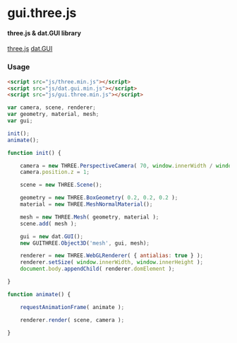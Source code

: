 gui.three.js
========

#### three.js & dat.GUI library ####

[three.js](https://github.com/mrdoob/three.js)
[dat.GUI](https://github.com/dataarts/dat.gui)

### Usage ###

```html
<script src="js/three.min.js"></script>
<script src="js/dat.gui.min.js"></script>
<script src="js/gui.three.min.js"></script>
```

```javascript
var camera, scene, renderer;
var geometry, material, mesh;
var gui;

init();
animate();

function init() {

	camera = new THREE.PerspectiveCamera( 70, window.innerWidth / window.innerHeight, 0.01, 10 );
	camera.position.z = 1;

	scene = new THREE.Scene();

	geometry = new THREE.BoxGeometry( 0.2, 0.2, 0.2 );
	material = new THREE.MeshNormalMaterial();

	mesh = new THREE.Mesh( geometry, material );
	scene.add( mesh );

	gui = new dat.GUI();
	new GUITHREE.Object3D('mesh', gui, mesh);

	renderer = new THREE.WebGLRenderer( { antialias: true } );
	renderer.setSize( window.innerWidth, window.innerHeight );
	document.body.appendChild( renderer.domElement );

}

function animate() {

	requestAnimationFrame( animate );

	renderer.render( scene, camera );

}
```
